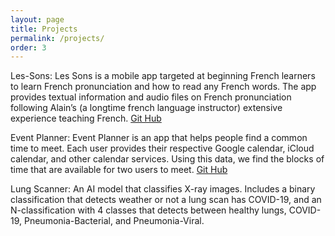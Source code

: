 ```yaml
---
layout: page
title: Projects
permalink: /projects/
order: 3
---
```


Les-Sons: Les Sons is a mobile app targeted at beginning French learners to learn 
French pronunciation and how to read any French words. The app provides textual 
information and audio files on French pronunciation following Alain’s 
(a longtime french language instructor) extensive experience teaching French. [Git Hub](https://github.com/tsmuskin/se-les-sons/tree/dev)

Event Planner: Event Planner is an app that helps people find a common time to meet. 
Each user provides their respective Google calendar, iCloud calendar, and other calendar services. 
Using this data, we find the blocks of time that are available for two users to meet. [Git Hub](https://github.com/ymarcus93/411-project)

Lung Scanner: An AI model that classifies X-ray images. Includes a binary 
classification that detects weather or not a lung scan has COVID-19, and an
N-classification with 4 classes that detects between healthy lungs, COVID-19,
Pneumonia-Bacterial, and Pneumonia-Viral. 